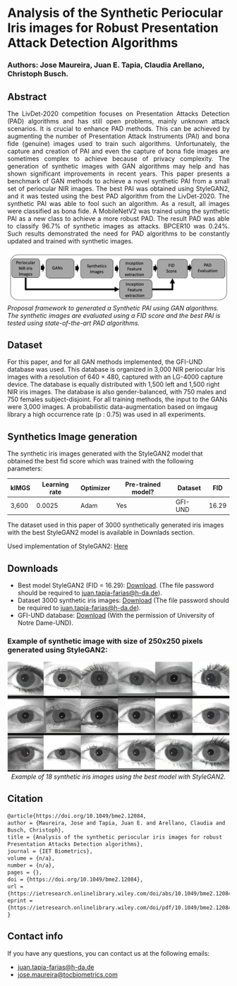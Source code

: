 # Analysis of the Synthetic Periocular Iris images for Robust Presentation Attack Detection Algorithms

### Authors: Jose Maureira, Juan E. Tapia, Claudia Arellano, Christoph Busch.

## Abstract



<p style="text-align: justify;">The LivDet-2020 competition focuses on Presentation Attacks Detection (PAD) algorithms and has still open problems, mainly unknown attack scenarios. It is crucial to enhance PAD methods. This can be achieved by augmenting the number of Presentation Attack Instruments (PAI) and bona fide (genuine) images used to train such algorithms. Unfortunately, the capture and creation of PAI and even the capture of bona fide images are sometimes complex to achieve because of privacy complexity. The generation of synthetic images with GAN algorithms may help and has shown significant improvements in recent years. This paper presents a benchmark of GAN methods to achieve a novel synthetic PAI from a small set of periocular NIR images. The best PAI was obtained using StyleGAN2, and it was tested using the best PAD algorithm from the LivDet-2020. The synthetic PAI was able to fool such an algorithm. As a result, all images were classified as bona fide. A MobileNetV2 was trained using the synthetic PAI as a new class to achieve a more robust PAD. The result PAD was able to classify 96.7% of synthetic images as attacks. BPCER10 was 0.24%. Such results demonstrated the need for PAD algorithms to be constantly updated and trained with synthetic images.</p>

<p>
    <img src="imgs_readme/framework.png" alt>
    <em>Proposal framework to generated a Synthetic PAI using GAN algorithms. The synthetic images are evaluated using a FID score and the best PAI is tested using state-of-the-art PAD algorithms.</em>
</p>

## Dataset

For this paper, and for all GAN methods implemented, the GFI-UND database was used. This database is organized in 3,000 NIR periocular Iris images with a resolution of 640 × 480, captured with an LG-4000 capture device. The database is equally distributed with 1,500 left and 1,500 right NIR iris images. The database is also gender-balanced, with 750 males and 750 females subject-disjoint. For all training methods, the input to the GANs were 3,000 images. A probabilistic data-augmentation based on imgaug library a high occurrence rate (p : 0.75) was used in all experiments.

## Synthetics Image generation

The synthetic iris images generated with the StyleGAN2 model that obtained the best fid score which was trained with the following parameters:


| kIMGS | Learning rate | Optimizer |Pre-trained model?| Dataset| FID |
| --- | --- | --- | --- | --- | --- |
| 3,600 | 0.0025 | Adam  | Yes | GFI-UND | 16.29 |

The dataset used in this paper of 3000 synthetically generated iris images with the best StyleGAN2 model is available in Downlads section.

Used implementation of StyleGAN2: [Here](https://github.com/NVlabs/stylegan2-ada-pytorch)

## Downloads

- Best model StyleGAN2 (FID = 16.29): [Download](https://drive.google.com/file/d/1QVZ2QIOGj1IEmDUTvTncRO0h1iy1By3B/view?usp=sharing). (The file password should be required to juan.tapia-farias@h-da.de).
- Dataset 3000 synthetic iris images: [Download](https://www.dropbox.com/s/uag9fjp5dk0guct/StyleGan-Iris-PADv1.zip?dl=0) (The file password should be required to juan.tapia-farias@h-da.de).
- GFI-UND database: [Download](https://cvrl.nd.edu/projects/data/#the-gender-from-iris-dataset-nd-gfi) (With the permission of University of Notre Dame-UND).



### Example of synthetic image with size of 250x250 pixels generated using StyleGAN2:

<p align="center">
	<img src="imgs_readme/generated_iris.png">
	<em>Example of 18 synthetic iris images using the best model with StyleGAN2.
	</em>
</p>


## Citation

```
@article{https://doi.org/10.1049/bme2.12084,
author = {Maureira, Jose and Tapia, Juan E. and Arellano, Claudia and Busch, Christoph},
title = {Analysis of the synthetic periocular iris images for robust Presentation Attacks Detection algorithms},
journal = {IET Biometrics},
volume = {n/a},
number = {n/a},
pages = {},
doi = {https://doi.org/10.1049/bme2.12084},
url = {https://ietresearch.onlinelibrary.wiley.com/doi/abs/10.1049/bme2.12084},
eprint = {https://ietresearch.onlinelibrary.wiley.com/doi/pdf/10.1049/bme2.12084},
}
```

## Contact info

If you have any questions, you can contact us at the following emails:

- juan.tapia-farias@h-da.de
- jose.maureira@tocbiometrics.com


